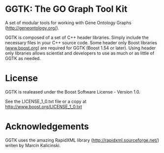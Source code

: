 # GGTK: The GO Graph Tool Kit
A set of modular tools for working with Gene Ontology Graphs (http://geneontology.org/).

GGTK is composed of a set of C++ header libraries. Simply include the necessary files in your C++ source code. Some header only Boost libraries (www.boost.org) are required for GGTK (Boost 1.54 or later). Using header only libraries allows scientist and developers to use as much or as little of GGTK as needed.

# License
GGTK is realeased under the Boost Software License - Version 1.0.

See the LICENSE_1_0.txt file or a copy at http://www.boost.org/LICENSE_1_0.txt

# Acknowledgements
GGTK uses the amazing RapidXML library (http://rapidxml.sourceforge.net/) writen by Marcin Kalicinski.
